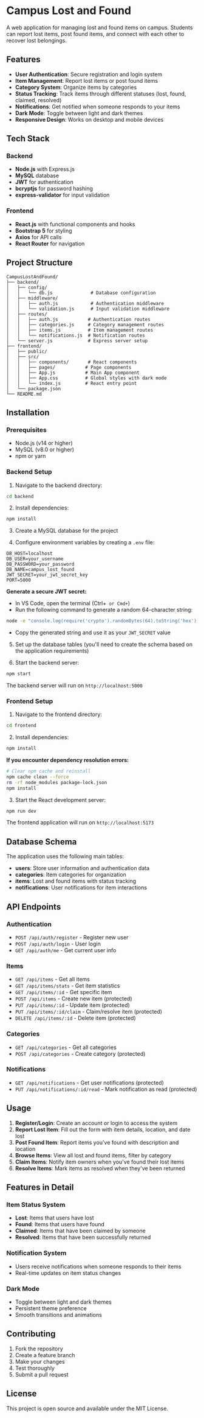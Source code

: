 # Campus Lost and Found

A web application for managing lost and found items on campus. Students can report lost items, post found items, and connect with each other to recover lost belongings.

## Features

- **User Authentication**: Secure registration and login system
- **Item Management**: Report lost items or post found items
- **Category System**: Organize items by categories
- **Status Tracking**: Track items through different statuses (lost, found, claimed, resolved)
- **Notifications**: Get notified when someone responds to your items
- **Dark Mode**: Toggle between light and dark themes
- **Responsive Design**: Works on desktop and mobile devices

## Tech Stack

### Backend
- **Node.js** with Express.js
- **MySQL** database
- **JWT** for authentication
- **bcryptjs** for password hashing
- **express-validator** for input validation

### Frontend
- **React.js** with functional components and hooks
- **Bootstrap 5** for styling
- **Axios** for API calls
- **React Router** for navigation

## Project Structure

```
CampusLostAndFound/
├── backend/
│   ├── config/
│   │   └── db.js              # Database configuration
│   ├── middleware/
│   │   ├── auth.js            # Authentication middleware
│   │   └── validation.js      # Input validation middleware
│   ├── routes/
│   │   ├── auth.js           # Authentication routes
│   │   ├── categories.js     # Category management routes
│   │   ├── items.js          # Item management routes
│   │   └── notifications.js  # Notification routes
│   └── server.js             # Express server setup
├── frontend/
│   ├── public/
│   ├── src/
│   │   ├── components/       # React components
│   │   ├── pages/           # Page components
│   │   ├── App.js           # Main App component
│   │   ├── App.css          # Global styles with dark mode
│   │   └── index.js         # React entry point
│   └── package.json
└── README.md
```

## Installation

### Prerequisites
- Node.js (v14 or higher)
- MySQL (v8.0 or higher)
- npm or yarn

### Backend Setup

1. Navigate to the backend directory:
```bash
cd backend
```

2. Install dependencies:
```bash
npm install
```

3. Create a MySQL database for the project

4. Configure environment variables by creating a `.env` file:
```env
DB_HOST=localhost
DB_USER=your_username
DB_PASSWORD=your_password
DB_NAME=campus_lost_found
JWT_SECRET=your_jwt_secret_key
PORT=5000
```

**Generate a secure JWT secret:**
- In VS Code, open the terminal (Ctrl+` or Cmd+`)
- Run the following command to generate a random 64-character string:
```bash
node -e "console.log(require('crypto').randomBytes(64).toString('hex'))"
```
- Copy the generated string and use it as your `JWT_SECRET` value

5. Set up the database tables (you'll need to create the schema based on the application requirements)

6. Start the backend server:
```bash
npm start
```

The backend server will run on `http://localhost:5000`

### Frontend Setup

1. Navigate to the frontend directory:
```bash
cd frontend
```

2. Install dependencies:
```bash
npm install
```

**If you encounter dependency resolution errors:**
```bash
# Clear npm cache and reinstall
npm cache clean --force
rm -rf node_modules package-lock.json
npm install
```

3. Start the React development server:
```bash
npm run dev
```

The frontend application will run on `http://localhost:5173`

## Database Schema

The application uses the following main tables:

- **users**: Store user information and authentication data
- **categories**: Item categories for organization
- **items**: Lost and found items with status tracking
- **notifications**: User notifications for item interactions

## API Endpoints

### Authentication
- `POST /api/auth/register` - Register new user
- `POST /api/auth/login` - User login
- `GET /api/auth/me` - Get current user info

### Items
- `GET /api/items` - Get all items
- `GET /api/items/stats` - Get item statistics
- `GET /api/items/:id` - Get specific item
- `POST /api/items` - Create new item (protected)
- `PUT /api/items/:id` - Update item (protected)
- `PUT /api/items/:id/claim` - Claim/resolve item (protected)
- `DELETE /api/items/:id` - Delete item (protected)

### Categories
- `GET /api/categories` - Get all categories
- `POST /api/categories` - Create category (protected)

### Notifications
- `GET /api/notifications` - Get user notifications (protected)
- `PUT /api/notifications/:id/read` - Mark notification as read (protected)

## Usage

1. **Register/Login**: Create an account or login to access the system
2. **Report Lost Item**: Fill out the form with item details, location, and date lost
3. **Post Found Item**: Report items you've found with description and location
4. **Browse Items**: View all lost and found items, filter by category
5. **Claim Items**: Notify item owners when you've found their lost items
6. **Resolve Items**: Mark items as resolved when they've been returned

## Features in Detail

### Item Status System
- **Lost**: Items that users have lost
- **Found**: Items that users have found
- **Claimed**: Items that have been claimed by someone
- **Resolved**: Items that have been successfully returned

### Notification System
- Users receive notifications when someone responds to their items
- Real-time updates on item status changes

### Dark Mode
- Toggle between light and dark themes
- Persistent theme preference
- Smooth transitions and animations

## Contributing

1. Fork the repository
2. Create a feature branch
3. Make your changes
4. Test thoroughly
5. Submit a pull request

## License

This project is open source and available under the MIT License.

